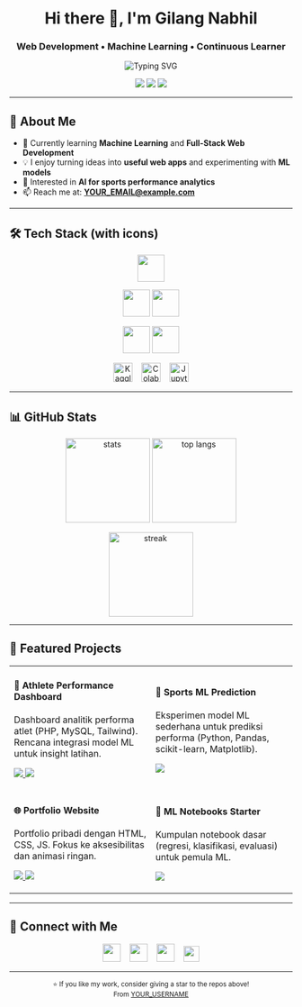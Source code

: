 <!-- ====== HEADER ====== -->
<h1 align="center">Hi there 👋, I'm Gilang Nabhil</h1>
<h3 align="center">Web Development • Machine Learning • Continuous Learner</h3>

<p align="center">
  <img src="https://readme-typing-svg.demolab.com?font=Fira+Code&weight=500&size=20&pause=1200&color=00C3FF&center=true&vCenter=true&width=720&lines=Web+Developer+%7C+Machine+Learning+Enthusiast;Exploring+AI+and+Full-Stack+Development;Always+Learning+%26+Building+Projects" alt="Typing SVG" />
</p>

<!-- subtle gradient divider -->
<p align="center">
  <img src="https://img.shields.io/badge/Focus-ML%20%26%20Web-00C3FF?style=for-the-badge" />
  <img src="https://img.shields.io/badge/Status-Learning-10b981?style=for-the-badge" />
  <img src="https://img.shields.io/badge/Location-Indonesia-ef4444?style=for-the-badge" />
</p>

---

## 🚀 About Me
- 🌱 Currently learning **Machine Learning** and **Full-Stack Web Development**
- 💡 I enjoy turning ideas into **useful web apps** and experimenting with **ML models**
- 🤖 Interested in **AI for sports performance analytics**
- 📫 Reach me at: **YOUR_EMAIL@example.com**

---

## 🛠️ Tech Stack (with icons)

<!-- Core web -->
<p align="center">
  <img src="https://skillicons.dev/icons?i=html,css,js,php" height="48" />
</p>

<!-- ML / Data -->
<p align="center">
  <img src="https://skillicons.dev/icons?i=python,tensorflow,pytorch,sklearn" height="48" />
  <img src="https://skillicons.dev/icons?i=pandas,numpy" height="48" />
</p>

<!-- Database / Tools -->
<p align="center">
  <img src="https://skillicons.dev/icons?i=mysql,sqlite" height="48" />
  <img src="https://skillicons.dev/icons?i=git,github,vscode,figma" height="48" />
</p>

<!-- Extras (custom logos that tidak ada di skillicons) -->
<p align="center">
  <img alt="Kaggle" src="https://cdn.worldvectorlogo.com/logos/kaggle.svg" height="34" />
  &nbsp;&nbsp;
  <img alt="Colab" src="https://www.svgrepo.com/show/349375/colab.svg" height="34" />
  &nbsp;&nbsp;
  <img alt="Jupyter" src="https://www.svgrepo.com/show/353949/jupyter.svg" height="34" />
</p>

---

## 📊 GitHub Stats
<p align="center">
  <img src="https://github-readme-stats.vercel.app/api?username=YOUR_USERNAME&show_icons=true&theme=tokyonight" height="150" alt="stats" />
  <img src="https://github-readme-stats.vercel.app/api/top-langs/?username=YOUR_USERNAME&layout=compact&theme=tokyonight" height="150" alt="top langs" />
</p>
<p align="center">
  <img src="https://streak-stats.demolab.com?user=YOUR_USERNAME&theme=tokyonight&hide_border=false" height="150" alt="streak" />
</p>

---

## 🌟 Featured Projects
<table>
  <tr>
    <td width="50%">
      <h4>🏀 Athlete Performance Dashboard</h4>
      <p>Dashboard analitik performa atlet (PHP, MySQL, Tailwind). Rencana integrasi model ML untuk insight latihan.</p>
      <p>
        <a href="https://github.com/YOUR_USERNAME/athlete-dashboard">
          <img src="https://img.shields.io/badge/Repo-Open-1f6feb?logo=github" />
        </a>
        <a href="https://YOUR_DEMO_LINK">
          <img src="https://img.shields.io/badge/Live-Demo-22c55e?logo=vercel" />
        </a>
      </p>
    </td>
    <td width="50%">
      <h4>🤖 Sports ML Prediction</h4>
      <p>Eksperimen model ML sederhana untuk prediksi performa (Python, Pandas, scikit-learn, Matplotlib).</p>
      <p>
        <a href="https://github.com/YOUR_USERNAME/sports-ml-prediction">
          <img src="https://img.shields.io/badge/Repo-Open-1f6feb?logo=github" />
        </a>
      </p>
    </td>
  </tr>
  <tr>
    <td width="50%">
      <h4>🌐 Portfolio Website</h4>
      <p>Portfolio pribadi dengan HTML, CSS, JS. Fokus ke aksesibilitas dan animasi ringan.</p>
      <p>
        <a href="https://github.com/YOUR_USERNAME/portfolio">
          <img src="https://img.shields.io/badge/Repo-Open-1f6feb?logo=github" />
        </a>
        <a href="https://YOUR_PORTFOLIO_LINK">
          <img src="https://img.shields.io/badge/Live-Site-22c55e?logo=firefoxbrowser" />
        </a>
      </p>
    </td>
    <td width="50%">
      <h4>🧪 ML Notebooks Starter</h4>
      <p>Kumpulan notebook dasar (regresi, klasifikasi, evaluasi) untuk pemula ML.</p>
      <p>
        <a href="https://github.com/YOUR_USERNAME/ml-notebooks-starter">
          <img src="https://img.shields.io/badge/Repo-Open-1f6feb?logo=github" />
        </a>
      </p>
    </td>
  </tr>
</table>

---

## 🤝 Connect with Me
<p align="center">
  <a href="https://linkedin.com/in/YOUR_LINKEDIN"><img src="https://skillicons.dev/icons?i=linkedin" height="32"/></a>
  &nbsp;&nbsp;
  <a href="https://kaggle.com/YOUR_KAGGLE"><img src="https://cdn.worldvectorlogo.com/logos/kaggle.svg" height="32"/></a>
  &nbsp;&nbsp;
  <a href="https://instagram.com/YOUR_INSTAGRAM"><img src="https://skillicons.dev/icons?i=instagram" height="32"/></a>
  &nbsp;&nbsp;
  <a href="mailto:YOUR_EMAIL@example.com"><img src="https://www.svgrepo.com/show/223047/gmail.svg" height="28"/></a>
</p>

---

<p align="center">
  <sub>⭐ If you like my work, consider giving a star to the repos above!</sub><br/>
  <sub>From <a href="https://github.com/YOUR_USERNAME">YOUR_USERNAME</a></sub>
</p>
